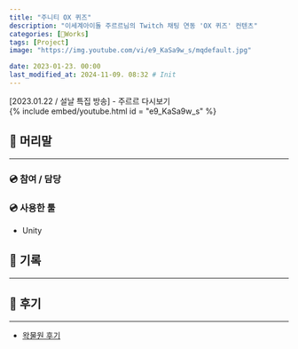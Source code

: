 ```yaml
---
title: "주니티 OX 퀴즈"
description: "이세계아이돌 주르르님의 Twitch 채팅 연동 'OX 퀴즈' 컨텐츠"
categories: [🍇Works]
tags: [Project]
image: "https://img.youtube.com/vi/e9_KaSa9w_s/mqdefault.jpg"

date: 2023-01-23. 00:00
last_modified_at: 2024-11-09. 08:32 # Init
---
```


[2023.01.22 / 설날 특집 방송] - 주르르 다시보기  
{% include embed/youtube.html id = "e9_KaSa9w_s" %}

## 📀 머리말

---

### 💿 참여 / 담당

### 💿 사용한 툴

- Unity

## 📀 기록

---

## 📀 후기

---

- [왁물원 후기](https://cafe.naver.com/steamindiegame/9470097)
